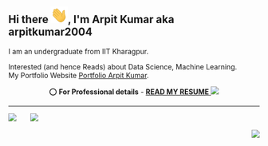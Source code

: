 <h2>Hi there <img src="https://raw.githubusercontent.com/ABSphreak/ABSphreak/master/gifs/Hi.gif" height="33px">, I'm Arpit Kumar aka arpitkumar2004 </h2>
I am an undergraduate from IIT Kharagpur. 

Interested (and hence Reads) about Data Science, Machine Learning.<br>
My Portfolio Website [Portfolio Arpit Kumar](https://arpitkumar2004.github.io/data_science-portfolio-website-final/#/).
<div align="center">
⭕️ <b>For Professional details</b> - <a href=".pdf" target="_blank" type="application/pdf"><b>READ MY RESUME</b> <img width="22px" src="https://img.icons8.com/bubbles/344/resume.png"></a>
</div>

<hr>

<a href="https://github.com/arpitkumar2004">
<img height="180" src="https://github-readme-stats-eight-theta.vercel.app/api/top-langs/?username=proffapt&layout=compact&langs_count=8&theme=nightowl"/>
</a>
<a href="https://github.com/arpitkumar2004">
<img width="460" src="https://github-readme-stats-eight-theta.vercel.app/api?username=proffapt&show_icons=true&theme=nightowl&include_all_commits=true&count_private=true" align="right"/>
</a>

<br>
<p>
<a href="https://www.linkedin.com/in/arpit_kumar_shivam/">
  <img src="https://komarev.com/ghpvc/?username=proffapt&style=flat-square" align="right"/>
</a> 
</p>
